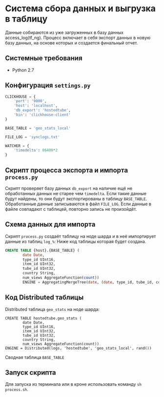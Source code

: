 # Система сбора данных и выгрузка в таблицу

Данные собираются из уже загруженных в базу данных access_log(tf_ng). Процесс включает в себя экспорт данных в новую базу данных, на основе которых и создается финальный отчет.    

## Системные требования

* Python 2.7

## Конфигурация `settings.py`
```python
CLICKHOUSE = {
    'port': '9000',
    'host': 'localhost',
    'db_export': 'hostedtube',
    'bin': 'clickhouse-client'
}

BASE_TABLE = 'geo_stats_local'

FILE_LOG = 'synclogs.txt'

WATCHER = {
    'timedelta': 86400*2
}
```

## Скрипт процесса экспорта и импорта `process.py`

Скрипт проверяет базу данных `db_export` на наличие ещё не обработанных данных не старее чем `timedelta`. 
Если такие данные будут найдены, то они будут экспортированы в таблицу `BASE_TABLE`.
Обработанные данные записываются в файл `FILE_LOG`. Если данные в файле совпадают с таблицей, повторно запись не произойдёт.


## Схема данных для импорта

Скрипт `process.py` создаёт таблицу на ноде шарда и в неё импортирует данные из таблиц `log_%`:
Ниже код таблицы которая будет создана.

```sql
CREATE TABLE {host}.{BASE_TABLE} (
        date Date,
        type_id UInt16,
		item_id UInt32,
        tube_id UInt32,
        country String,
        num_views AggregateFunction(count)) 
        ENGINE = AggregatingMergeTree(date, (date, type_id, tube_id, country, item_id), 8192)
```

## Код Distributed таблицы

Distributed таблица `geo_stats` на ноде шарда:

```
CREATE TABLE hostedtube.geo_stats ( 
        date Date,
        type_id UInt16,
    	item_id UInt32,
        tube_id UInt32,
        country String,
        num_views AggregateFunction(count)) 
ENGINE = Distributed(logs, 'hostedtube', 'geo_stats_local', rand())
```
Сводная таблица `BASE_TABLE`

## Запуск скрипта

Для запуска из терминала или в кроне использовать команду `sh process.sh`.